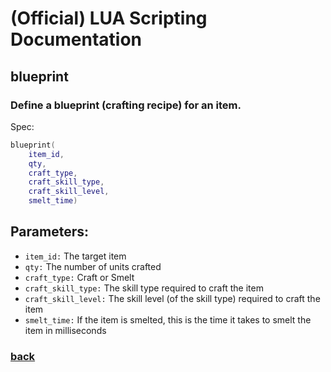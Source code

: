 
# (Official) LUA Scripting Documentation

## blueprint

### Define a blueprint (crafting recipe) for an item.

Spec:
```lua
blueprint(
	item_id,
	qty,
	craft_type,
	craft_skill_type,
	craft_skill_level,
	smelt_time)
```
## Parameters:
- `item_id:` The target item
- `qty:` The number of units crafted
- `craft_type:` Craft or Smelt
- `craft_skill_type:` The skill type required to craft the item
- `craft_skill_level:` The skill level (of the skill type) required to craft the item
- `smelt_time:` If the item is smelted, this is the time it takes to smelt the item in milliseconds

### [back](../other)
